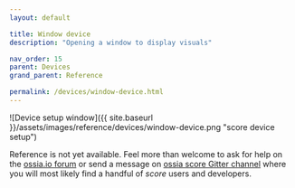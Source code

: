 ```yaml
---
layout: default

title: Window device
description: "Opening a window to display visuals"

nav_order: 15
parent: Devices
grand_parent: Reference

permalink: /devices/window-device.html
---
```


![Device setup window]({{ site.baseurl }}/assets/images/reference/devices/window-device.png "score device setup")

Reference is not yet available. Feel more than welcome to ask for help on the [ossia.io forum](https://forum.ossia.io) or send a message on [ossia score Gitter channel](https://gitter.im/ossia/score) where you will most likely find a handful of *score* users and developers.